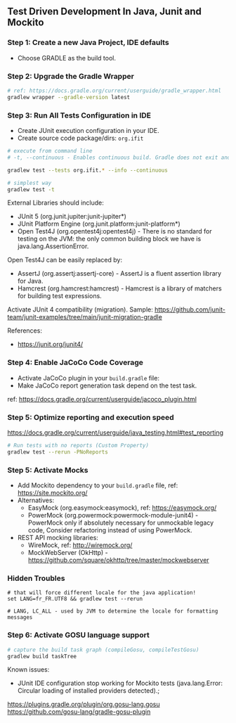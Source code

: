 ## Test Driven Development In Java, Junit and Mockito

### Step 1: Create a new Java Project, IDE defaults

- Choose GRADLE as the build tool.

### Step 2: Upgrade the Gradle Wrapper

```bash
# ref: https://docs.gradle.org/current/userguide/gradle_wrapper.html
gradlew wrapper --gradle-version latest
```

### Step 3: Run All Tests Configuration in IDE

- Create JUnit execution configuration in your IDE.
- Create source code package/dirs: `org.ifit`

```bash
# execute from command line
# -t, --continuous - Enables continuous build. Gradle does not exit and will re-execute tasks when task file inputs change.

gradlew test --tests org.ifit.* --info --continuous 

# simplest way
gradlew test -t
```

External Libraries should include:

- JUnit 5 (org.junit.jupiter:junit-jupiter*)
- JUnit Platform Engine (org.junit.platform:junit-platform*)
- Open Test4J (org.opentest4j:opentest4j) - There is no standard for testing on the JVM: the only common building block
  we have is java.lang.AssertionError.

Open Test4J can be easily replaced by:

- AssertJ (org.assertj:assertj-core) - AssertJ is a fluent assertion library for Java.
- Hamcrest (org.hamcrest:hamcrest) - Hamcrest is a library of matchers for building test expressions.

Activate JUnit 4 compatibility (migration).
Sample: https://github.com/junit-team/junit-examples/tree/main/junit-migration-gradle

References:

- https://junit.org/junit4/

### Step 4: Enable JaCoCo Code Coverage

- Activate JaCoCo plugin in your `build.gradle` file:
- Make JaCoCo report generation task depend on the test task.

ref: https://docs.gradle.org/current/userguide/jacoco_plugin.html

### Step 5: Optimize reporting and execution speed

https://docs.gradle.org/current/userguide/java_testing.html#test_reporting

```bash
# Run tests with no reports (Custom Property)
gradlew test --rerun -PNoReports
```

### Step 5: Activate Mocks

- Add Mockito dependency to your `build.gradle` file, ref: https://site.mockito.org/
- Alternatives:
    - EasyMock (org.easymock:easymock), ref: https://easymock.org/
    - PowerMock (org.powermock:powermock-module-junit4) - PowerMock only if absolutely necessary for unmockable legacy
      code, Consider refactoring instead of using PowerMock.
- REST API mocking libraries:
    - WireMock, ref: http://wiremock.org/
    - MockWebServer (OkHttp) - https://github.com/square/okhttp/tree/master/mockwebserver

### Hidden Troubles

```shell
# that will force different locale for the java application!
set LANG=fr_FR.UTF8 && gradlew test --rerun

# LANG, LC_ALL - used by JVM to determine the locale for formatting messages
```

### Step 6: Activate GOSU language support

```bash
# capture the build task graph (compileGosu, compileTestGosu)
gradlew build taskTree
```

Known issues:

- JUnit IDE configuration stop working for Mockito tests (java.lang.Error: Circular loading of installed providers
  detected).;

https://plugins.gradle.org/plugin/org.gosu-lang.gosu
https://github.com/gosu-lang/gradle-gosu-plugin
